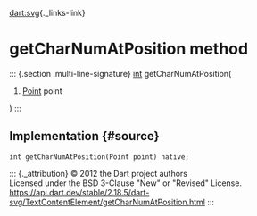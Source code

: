 [dart:svg](../../dart-svg/dart-svg-library){._links-link}

getCharNumAtPosition method
===========================

::: {.section .multi-line-signature}
[int](../../dart-core/int-class) getCharNumAtPosition(

1.  [Point](../point-class) point

)
:::

Implementation {#source}
--------------

``` {.language-dart data-language="dart"}
int getCharNumAtPosition(Point point) native;
```

::: {._attribution}
© 2012 the Dart project authors\
Licensed under the BSD 3-Clause \"New\" or \"Revised\" License.\
<https://api.dart.dev/stable/2.18.5/dart-svg/TextContentElement/getCharNumAtPosition.html>
:::
